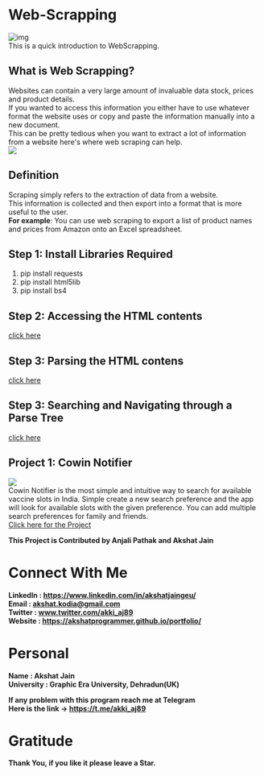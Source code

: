 # Web-Scrapping
![img](https://roboticsandautomationnews.com/wp-content/uploads/2020/04/web-scraping-2.png)</br>
This is a quick introduction to WebScrapping.

## What is Web Scrapping?
Websites can contain a very large amount of invaluable data stock, prices and product
details. </br>
If you wanted to access this information you either have to use whatever format the website uses or copy and paste the information manually into a new document.</br>
This can be pretty tedious when you want to extract a lot of information from a website here's where web scraping can help. </br>
![](https://i.imgur.com/6zM7JBq.png)

## Definition
Scraping simply refers to the extraction of data from a website.</br>
This information is collected and then export into a format that is more useful to the user.</br>
<b>For example</b>: You can use web scraping to export a list of product names and prices from Amazon onto an Excel spreadsheet. </br>

## Step 1: Install Libraries Required
1. pip install requests
2. pip install html5lib
3. pip install bs4

## Step 2: Accessing the HTML contents
[click here](https://github.com/akshatprogrammer/Web-Scrapping/blob/main/webScrap1.py)

## Step 3: Parsing the HTML contens
[click here](https://github.com/akshatprogrammer/Web-Scrapping/blob/main/webScrap2.py)

## Step 3: Searching and Navigating through a Parse Tree
[click here](https://github.com/akshatprogrammer/Web-Scrapping/blob/main/webScrap3.py)

## Project 1: Cowin Notifier
![](https://cdn.dnaindia.com/sites/default/files/styles/full/public/2021/06/26/981937-cowin.jpg)</br>
Cowin Notifier is the most simple and intuitive way to search for available vaccine slots in India. Simple create a new search preference and the app will look for available slots with the given preference. You can add multiple search preferences for family and friends.</br>
[Click here for the Project](https://github.com/akshatprogrammer/Web-Scrapping/blob/main/Cowin_Notifier/Cowin_Notifier.py)

<b>This Project is Contributed by Anjali Pathak and Akshat Jain<b>
# Connect With Me
LinkedIn : https://www.linkedin.com/in/akshatjaingeu/<br/>
Email : akshat.kodia@gmail.com<br/>
Twitter : www.twitter.com/akki_aj89<br/>
Website : https://akshatprogrammer.github.io/portfolio/</br>

# Personal
Name : Akshat Jain<br/>
University : Graphic Era University, Dehradun(UK)

If any problem with this program reach me at Telegram<br/>
Here is the link -> https://t.me/akki_aj89

# Gratitude
Thank You, if you like it please leave a Star.
